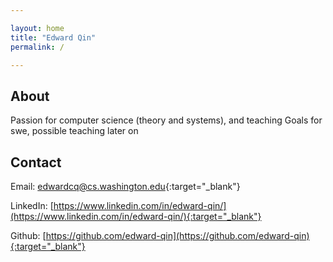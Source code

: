 ```yaml
---

layout: home
title: "Edward Qin"
permalink: /

---
```


## About

Passion for computer science (theory and systems), and teaching
Goals for swe, possible teaching later on

## Contact

Email: [edwardcq@cs.washington.edu](mailto:edwardcq@cs.washington.edu){:target="_blank"}

LinkedIn: [https://www.linkedin.com/in/edward-qin/](https://www.linkedin.com/in/edward-qin/){:target="_blank"}

Github: [https://github.com/edward-qin](https://github.com/edward-qin){:target="_blank"}


